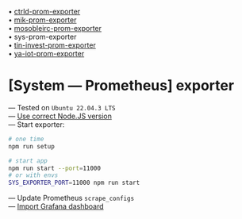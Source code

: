 • [ctrld-prom-exporter](https://github.com/k03mad/ctrld-prom-exporter) \
• [mik-prom-exporter](https://github.com/k03mad/mik-prom-exporter) \
• [mosobleirc-prom-exporter](https://github.com/k03mad/mosobleirc-prom-exporter) \
• sys-prom-exporter \
• [tin-invest-prom-exporter](https://github.com/k03mad/tin-invest-prom-exporter) \
• [ya-iot-prom-exporter](https://github.com/k03mad/ya-iot-prom-exporter)

# [System — Prometheus] exporter

— Tested on `Ubuntu 22.04.3 LTS` \
— [Use correct Node.JS version](.nvmrc) \
— Start exporter:

```bash
# one time
npm run setup

# start app
npm run start --port=11000
# or with envs
SYS_EXPORTER_PORT=11000 npm run start
```

— Update Prometheus `scrape_configs` \
— [Import Grafana dashboard](grafana.json)
